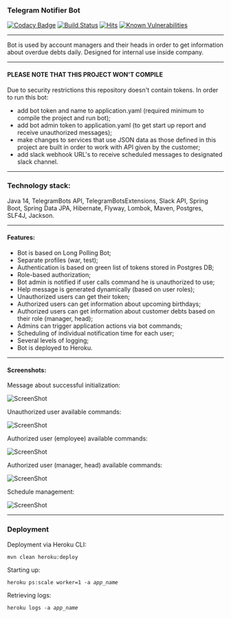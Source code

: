 ### Telegram Notifier Bot
[![Codacy Badge](https://app.codacy.com/project/badge/Grade/307f26a176cd4488b19db004f6705254)](https://www.codacy.com/gh/whiskels/TelegramNotifierBot/dashboard?utm_source=github.com&amp;utm_medium=referral&amp;utm_content=whiskels/TelegramNotifierBot&amp;utm_campaign=Badge_Grade)
[![Build Status](https://travis-ci.com/whiskels/TelegramNotifierBot.svg?branch=master)](https://travis-ci.com/whiskels/TelegramNotifierBot)
[![Hits](https://hits.seeyoufarm.com/api/count/incr/badge.svg?url=https%3A%2F%2Fgithub.com%2Fwhiskels%2FTelegramNotifierBot&count_bg=%2379C83D&title_bg=%23555555&icon=telegram.svg&icon_color=%23E7E7E7&title=hits&edge_flat=false)](https://hits.seeyoufarm.com)
[![Known Vulnerabilities](https://snyk.io/test/github/whiskels/telegramnotifierbot/badge.svg)](https://snyk.io/test/github/whiskels/telegramnotifierbot)
___
Bot is used by account managers and their heads in order to get information about overdue debts daily.
Designed for internal use inside company.

___
#### PLEASE NOTE THAT THIS PROJECT WON'T COMPILE
Due to security restrictions this repository doesn't contain tokens.
In order to run this bot:
 - add bot token and name to application.yaml (required minimum to compile the project and run bot);
 - add bot admin token to application.yaml (to get start up report and receive unauthorized messages);
 - make changes to services that use JSON data as those defined in this project are built in order to work with API given by the customer;
 - add slack webhook URL's to receive scheduled messages to designated slack channel.

___
### Technology stack: 
Java 14, TelegramBots API, TelegramBotsExtensions, Slack API, Spring Boot, Spring Data JPA, Hibernate, Flyway, Lombok, Maven, Postgres, SLF4J, Jackson.

___
#### Features:
- Bot is based on Long Polling Bot;
- Separate profiles (war, test);
- Authentication is based on green list of tokens stored in Postgres DB;
- Role-based authorization;
- Bot admin is notified if user calls command he is unauthorized to use;
- Help message is generated dynamically (based on user roles);
- Unauthorized users can get their token;
- Authorized users can get information about upcoming birthdays;
- Authorized users can get information about customer debts based on their role (manager, head);
- Admins can trigger application actions via bot commands;
- Scheduling of individual notification time for each user;
- Several levels of logging;
- Bot is deployed to Heroku.

___
#### Screenshots:
Message about successful initialization:

![ScreenShot](https://raw.github.com/whiskels/TelegramNotifierBot/master/screenshots/start_report.png)

Unauthorized user available commands:

![ScreenShot](https://raw.github.com/whiskels/TelegramNotifierBot/master/screenshots/user_unauthorized_commands.png)

Authorized user (employee) available commands:

![ScreenShot](https://raw.github.com/whiskels/TelegramNotifierBot/master/screenshots/user_employee_commands.png)

Authorized user (manager, head) available commands:

![ScreenShot](https://raw.github.com/whiskels/TelegramNotifierBot/master/screenshots/user_authorized_commands.png)

Schedule management:


![ScreenShot](https://raw.github.com/whiskels/TelegramNotifierBot/master/screenshots/schedule_managing.png)



___
### Deployment
Deployment via Heroku CLI:

<code>mvn clean heroku:deploy</code>

Starting up:

<code>heroku ps:scale worker=1 -a *app_name*</code>

Retrieving logs:

<code>heroku logs -a *app_name*</code>
